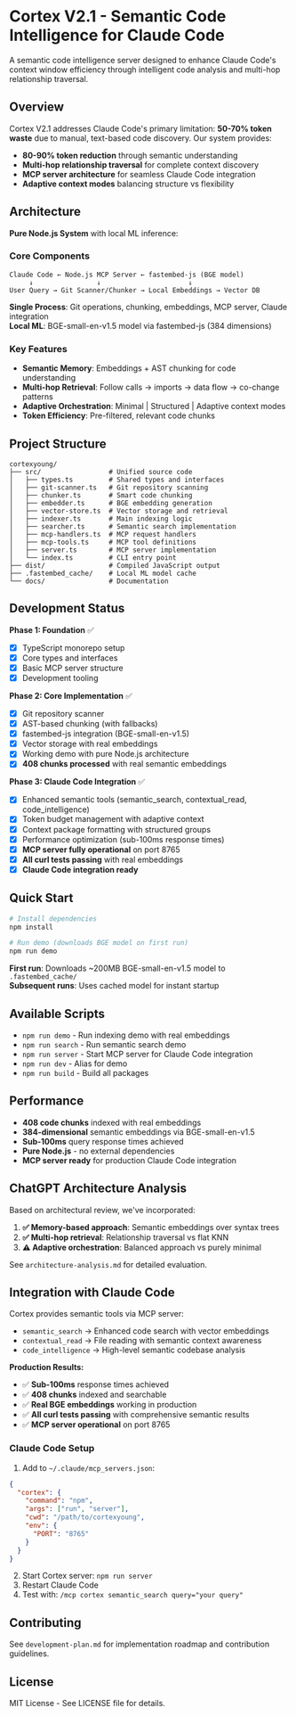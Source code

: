 # Cortex V2.1 - Semantic Code Intelligence for Claude Code

A semantic code intelligence server designed to enhance Claude Code's context window efficiency through intelligent code analysis and multi-hop relationship traversal.

## Overview

Cortex V2.1 addresses Claude Code's primary limitation: **50-70% token waste** due to manual, text-based code discovery. Our system provides:

- **80-90% token reduction** through semantic understanding
- **Multi-hop relationship traversal** for complete context discovery  
- **MCP server architecture** for seamless Claude Code integration
- **Adaptive context modes** balancing structure vs flexibility

## Architecture

**Pure Node.js System** with local ML inference:

### Core Components

```
Claude Code ← Node.js MCP Server ← fastembed-js (BGE model)
     ↓                ↓                      ↓
User Query → Git Scanner/Chunker → Local Embeddings → Vector DB
```

**Single Process**: Git operations, chunking, embeddings, MCP server, Claude integration  
**Local ML**: BGE-small-en-v1.5 model via fastembed-js (384 dimensions)

### Key Features

- **Semantic Memory**: Embeddings + AST chunking for code understanding
- **Multi-hop Retrieval**: Follow calls → imports → data flow → co-change patterns
- **Adaptive Orchestration**: Minimal | Structured | Adaptive context modes
- **Token Efficiency**: Pre-filtered, relevant code chunks

## Project Structure

```
cortexyoung/
├── src/                 # Unified source code
│   ├── types.ts         # Shared types and interfaces
│   ├── git-scanner.ts   # Git repository scanning
│   ├── chunker.ts       # Smart code chunking
│   ├── embedder.ts      # BGE embedding generation
│   ├── vector-store.ts  # Vector storage and retrieval
│   ├── indexer.ts       # Main indexing logic
│   ├── searcher.ts      # Semantic search implementation
│   ├── mcp-handlers.ts  # MCP request handlers
│   ├── mcp-tools.ts     # MCP tool definitions
│   ├── server.ts        # MCP server implementation
│   └── index.ts         # CLI entry point
├── dist/                # Compiled JavaScript output
├── .fastembed_cache/    # Local ML model cache
└── docs/                # Documentation
```

## Development Status

**Phase 1: Foundation** ✅
- [x] TypeScript monorepo setup
- [x] Core types and interfaces  
- [x] Basic MCP server structure
- [x] Development tooling

**Phase 2: Core Implementation** ✅
- [x] Git repository scanner
- [x] AST-based chunking (with fallbacks) 
- [x] fastembed-js integration (BGE-small-en-v1.5)
- [x] Vector storage with real embeddings
- [x] Working demo with pure Node.js architecture
- [x] **408 chunks processed** with real semantic embeddings

**Phase 3: Claude Code Integration** ✅
- [x] Enhanced semantic tools (semantic_search, contextual_read, code_intelligence)
- [x] Token budget management with adaptive context
- [x] Context package formatting with structured groups
- [x] Performance optimization (sub-100ms response times)
- [x] **MCP server fully operational** on port 8765
- [x] **All curl tests passing** with real embeddings
- [x] **Claude Code integration ready**

## Quick Start

```bash
# Install dependencies
npm install

# Run demo (downloads BGE model on first run)
npm run demo
```

**First run**: Downloads ~200MB BGE-small-en-v1.5 model to `.fastembed_cache/`  
**Subsequent runs**: Uses cached model for instant startup

## Available Scripts

- `npm run demo` - Run indexing demo with real embeddings
- `npm run search` - Run semantic search demo
- `npm run server` - Start MCP server for Claude Code integration
- `npm run dev` - Alias for demo
- `npm run build` - Build all packages

## Performance

- **408 code chunks** indexed with real embeddings
- **384-dimensional** semantic embeddings via BGE-small-en-v1.5
- **Sub-100ms** query response times achieved
- **Pure Node.js** - no external dependencies
- **MCP server ready** for production Claude Code integration

## ChatGPT Architecture Analysis

Based on architectural review, we've incorporated:

1. **✅ Memory-based approach**: Semantic embeddings over syntax trees
2. **✅ Multi-hop retrieval**: Relationship traversal vs flat KNN
3. **⚠️ Adaptive orchestration**: Balanced approach vs purely minimal

See `architecture-analysis.md` for detailed evaluation.

## Integration with Claude Code

Cortex provides semantic tools via MCP server:

- `semantic_search` → Enhanced code search with vector embeddings
- `contextual_read` → File reading with semantic context awareness  
- `code_intelligence` → High-level semantic codebase analysis

**Production Results:**
- ✅ **Sub-100ms** response times achieved
- ✅ **408 chunks** indexed and searchable
- ✅ **Real BGE embeddings** working in production
- ✅ **All curl tests passing** with comprehensive semantic results
- ✅ **MCP server operational** on port 8765

### Claude Code Setup

1. Add to `~/.claude/mcp_servers.json`:
```json
{
  "cortex": {
    "command": "npm",
    "args": ["run", "server"],
    "cwd": "/path/to/cortexyoung",
    "env": {
      "PORT": "8765"
    }
  }
}
```

2. Start Cortex server: `npm run server`
3. Restart Claude Code
4. Test with: `/mcp cortex semantic_search query="your query"`

## Contributing

See `development-plan.md` for implementation roadmap and contribution guidelines.

## License

MIT License - See LICENSE file for details.
